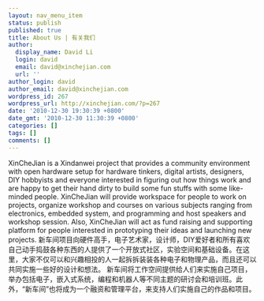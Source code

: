```yaml
---
layout: nav_menu_item
status: publish
published: true
title: About Us | 有关我们
author:
  display_name: David Li
  login: david
  email: david@xinchejian.com
  url: ''
author_login: david
author_email: david@xinchejian.com
wordpress_id: 267
wordpress_url: http://xinchejian.com/?p=267
date: '2010-12-30 19:30:39 +0800'
date_gmt: '2010-12-30 11:30:39 +0800'
categories: []
tags: []
comments: []
---
```

<p>XinCheJian is a Xindanwei project that provides a community environment with open hardware setup for hardware tinkers, digital artists, designers, DIY hobbyists and everyone interested in figuring out how things work and are happy to get their hand dirty to build some fun stuffs with some like-minded people. XinCheJian will provide workspace for people to work on projects, organize workshop and courses on various subjects ranging from electronics, embedded system, and programming and host speakers and workshop session. Also, XinCheJian&nbsp;will act as fund raising and supporting platform for people interested in prototyping their ideas and launching new projects. 新车间项目向硬件高手，电子艺术家，设计师，DIY爱好者和所有喜欢自己动手捣鼓各种东西的人提供了一个开放式社区，实验空间和基础设备。在这里，大家不仅可以和兴趣相投的人一起拆拆装装各种电子和物理产品，而且还可以共同实施一些好的设计和想法。 新车间将工作空间提供给人们来实施自己项目，举办包括电子，嵌入式系统，编程和机器人等不同主题的研讨会和培训班。此外，&ldquo;新车间&rdquo;也将成为一个融资和管理平台，来支持人们实施自己的作品和项目。</p>
